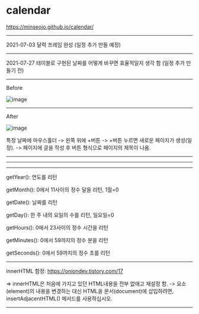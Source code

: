 # calendar
https://minseojo.github.io/calendar/

***
2021-07-03 달력 프레임 완성 (일정 추가 만들 예정)
***
2021-07-27 테이블로 구현된 날짜를 어떻게 바꾸면 효율적일지 생각 함 (일정 추가 만들기 전)
***
Before

![image](https://user-images.githubusercontent.com/64322765/127111947-55f38c0f-44bb-433d-a889-1d0fdb228576.png)
***
After

![image](https://user-images.githubusercontent.com/64322765/127111786-51d35e01-e424-48f9-acf8-1794366e21de.png)

특정 날짜에 마우스홀더 -> 왼쪽 위에 +버튼 -> +버튼 누르면 새로운 페이지가 생성(일정). -> 페이지에 글을 작성 후 버튼 형식으로 페이지의 제목이 나옴.

***
***
***
getYear():	연도를 리턴

getMonth():	0에서 11사이의 정수 달을 리턴, 1월=0

getDate():	날짜를 리턴

getDay(): 한 주 내의 요일의 수를 리턴, 일요일=0

getHours():	0에서 23사이의 정수 시간을 리턴

getMinutes():	0에서 59까지의 정수 분을 리턴

getSeconds():	0에서 59까지의 정수 초를 리턴
***
innerHTML 함정: https://oniondev.tistory.com/17 

=> innerHTML은 처음에 가지고 있던 HTML내용을 전부 없애고 재설정 함. -> 요소(element)의 내용을 변경하는 대신 HTML을 문서(document)에 삽입하려면, insertAdjacentHTML() 메서드를 사용하십시오.
***

